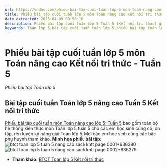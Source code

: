```yaml
---
url: https://vndoc.com/phieu-bai-tap-cuoi-tuan-lop-5-mon-toan-nang-cao-tuan-5-206626
title: Phiếu bài tập cuối tuần lớp 5 môn Toán nâng cao Kết nối tri thức - Tuần 5 - Phiếu bài tập Toán lớp 5 - VnDoc.com
date_extracted: 2025-04-09 09:50:18
description: Phiếu bài tập cuối tuần lớp 5 Tuần 5 (Kết nối tri thức) giúp cho các em học sinh ôn tập và nâng cao hơn kiến thức đã được học trong chương trình Toán lớp 5 KNTT Tuần 5.
keywords: Toán lớp 5,bài tập cuối tuần toán lớp 5,phiếu bài tập toán lớp 5,phiếu bài tập toán,bài tập cuối tuần,phiếu bài tập cuối tuần lớp 5,bài tập cuối tuần lớp 5,toán nâng cao lớp 5,bài tập cuối tuần lớp 5 kết nối tri thức,bài tập Toán lớp 5 Kết nối tri thức,bài tập cuối tuần toán lớp 5 sách kết nối,bài tập cuối tuần môn Toán lớp 5 kết nối,bài tập toán lớp 5 tuần 5,bài tập cuối tuần lớp 5 tuần 5 kết nối,bài tập cuối tuần toán lớp 5 kết nối tri thức tuần 5
---
```


# Phiếu bài tập cuối tuần lớp 5 môn Toán nâng cao Kết nối tri thức - Tuần 5
 _Phiếu bài tập Toán lớp 5_
## **Bài tập cuối tuần Toán lớp 5 nâng cao Tuần 5 Kết nối tri thức**
[Phiếu bài tập cuối tuần môn Toán nâng cao lớp 5: Tuần 5](<https://vndoc.com/phieu-bai-tap-cuoi-tuan-lop-5-mon-toan-nang-cao-tuan-5-206626>) bao gồm toàn bộ hệ thống kiến thức môn Toán lớp 5 tuần 5 cho các em học sinh củng cố, ôn tập, rèn luyện kỹ năng giải Toán lớp 5. Mời các em học sinh cùng các bậc phụ huynh tham khảo.
**Minh họa phiếu bài tập:**
![btct toan lop 5 tuan 5 nang cao sach kntt page 0001*636280](https://i.vdoc.vn/data/image/2024/10/09/btct-toan-lop-5-tuan-5-nang-cao-sach-kntt-page-0001.jpg)![btct toan lop 5 tuan 5 nang cao sach kntt page 0002*636279](https://i.vdoc.vn/data/image/2024/10/09/btct-toan-lop-5-tuan-5-nang-cao-sach-kntt-page-0002.jpg)
  * **Tham khảo:** [BTCT Toán lớp 5 Kết nối tri thức](<https://vndoc.com/btct-toan-lop-5-ket-noi-tri-thuc> "BTCT Toán lớp 5 Kết nối tri thức")

